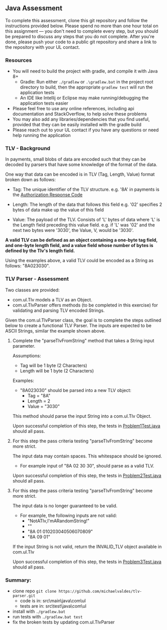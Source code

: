 ## Java Assessment
To complete this assessment, clone this git repository and follow the instructions provided below. Please spend no more
than one hour total on this assignment — you don't need to complete every step, but you should be prepared to discuss
any steps that you do not complete. After you're done, please push your code to a public git repository and share a
link to the repository with your UL contact.

### Resources
* You will need to build the project with gradle, and compile it with Java 8+
    * Gradle: Run either `./gradlew` or `.\gradlew.bat` in the project root directory to build, then the appropriate `gradlew test` will run the application tests
    * An IDE like Intellij or Eclipse may make running/debugging the application tests easier
* Please feel free to use any online references, including api documentation and StackOverflow, to help solve these problems
* You may also add any libraries/dependencies that you find useful, provided that they can be easily installed with the gradle build
* Please reach out to your UL contact if you have any questions or need help running the application


### TLV - Background
In payments, small blobs of data are encoded such that they can be decoded by parsers that have some knowledge of the format of the data.

One way that data can be encoded is in TLV (Tag, Length, Value) format broken down as follows:

* Tag: The unique identifier of the TLV structure. e.g. '8A' in payments is the [Authorization Response Code](https://www.emvlab.org/emvtags/?number=8A) 

* Length: The length of the data that follows this field e.g. '02' specifies 2 bytes of data make up the value of this field

* Value: The payload of the TLV. Consists of 'L' bytes of data where 'L' is the Length field preceding this value field. e.g. if 'L' was '02' and the next two bytes were '3030', the Value, V, would be '3030'.
    
**A valid TLV can be defined as an object containing a one-byte tag field, and one-byte length field, and a value field whose number of bytes is defined by the Tlv's length field.**

Using the examples above, a valid TLV could be encoded as a String as follows: "8A023030".


### TLV Parser - Assessment
Two classes are provided: 
* com.ul.Tlv models a TLV as an Object.
* com.ul.TlvParser offers methods (to be completed in this exercise) for validating and parsing TLV encoded Strings.

Given the com.ul.TlvParser class, the goal is to complete the steps outlined below to create a functional TLV Parser. 
The inputs are expected to be ASCII Strings, similar the example shown above.
    

1.  Complete the "parseTlvFromString" method that takes a String input parameter.
    
    Assumptions:
    * Tag will be 1 byte (2 Characters)
    * Length will be 1 byte (2 Characters)
        
    Examples:
    * "8A023030" should be parsed into a new TLV object:
        * Tag = "8A"
        * Length = 2
        * Value = "3030"
    
    This method should parse the input String into a com.ul.Tlv Object.
    
    Upon successful completion of this step, the tests in [Problem1Test.java](src/test/java/com/ul/Problem1Test.java) should all pass.
    
2.  For this step the pass criteria testing "parseTlvFromString" become more strict.
    
    The input data may contain spaces. This whitespace should be ignored. 
    * For example input of "8A 02 30 30", should parse as a valid TLV.
    
    Upon successful completion of this step, the tests in [Problem2Test.java](src/test/java/com/ul/Problem2Test.java) should all pass.

3.  For this step the pass criteria testing "parseTlvFromString" become more strict.

    The input data is no longer guaranteed to be valid.
    * For example, the following inputs are not valid:
        * "NotATlv,I'mARandomString!"
        * ""
        * "8A 01 010203040506070809"
        * "8A 09 01"

    If the input String is not valid, return the INVALID_TLV object available in com.ul.Tlv
    
    Upon successful completion of this step, the tests in [Problem3Test.java](src/test/java/com/ul/Problem3Test.java) should all pass.


### Summary:
* clone repo `git clone https://github.com/michaelvaldes/tlv-parser.git`
    * code is in: src\main\java\com\ul
    * tests are in: src\test\java\com\ul
* install with `./gradlew.bat`
* run tests with `./gradlew.bat test`
* fix the broken tests by updating com.ul.TlvParser